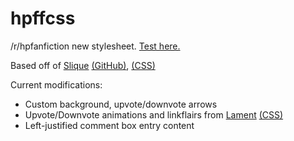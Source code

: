 # hpffcss

/r/hpfanfiction new stylesheet. [Test here.](https://www.reddit.com/r/hpfanficcsstest/)

Based off of [Slique](https://www.reddit.com/r/slique) [(GitHub)](https://github.com/leb2/slique), [(CSS)](https://raw.githubusercontent.com/leb2/slique/master/slique.css)

Current modifications:
* Custom background, upvote/downvote arrows
* Upvote/Downvote animations and linkflairs from [Lament](https://www.reddit.com/r/hpfanficcsstest/) [(CSS)](http://pastebin.com/raw.php?i=9tgtiZNt)
* Left-justified comment box entry content
